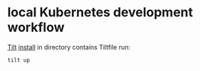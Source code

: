 # local Kubernetes development workflow

[Tilt](https://tilt.dev)
[install](https://docs.tilt.dev/install.html)
in directory contains Tiltfile run:

```bash
tilt up
```